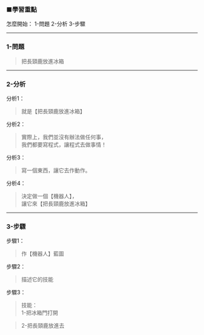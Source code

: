 ### ■學習重點

怎麼開始：
1-問題
2-分析
3-步驟

---
### 1-問題
> 把長頸鹿放進冰箱

---
### 2-分析

分析1：
> 就是【把長頸鹿放進冰箱】

分析2：
> 實際上，我們並沒有辦法做任何事，  
> 我們都要寫程式，讓程式去做事情！

分析3：
> 寫一個東西，讓它去作動作。

分析4：
> 決定做一個【機器人】，  
> 讓它來【把長頸鹿放進冰箱】


---
### 3-步驟

步驟1：
> 作【機器人】藍圖

步驟2：
> 描述它的技能

步驟3：
> 技能：  
> 1-把冰箱門打開  

> 2-把長頸鹿放進去  


